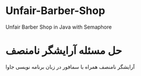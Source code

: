 # Unfair-Barber-Shop
Unfair Barber Shop in Java with Semaphore





# حل مسئله آرایشگر نامنصف 
آرایشگر نامنصف همراه با سمافور در زبان برنامه نویسی جاوا
